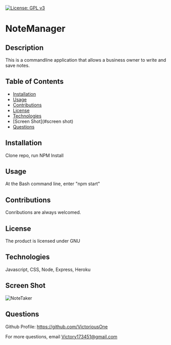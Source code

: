 [![License: GPL v3](https://img.shields.io/badge/License-GPLv3-blue.svg)](https://www.gnu.org/licenses/gpl-3.0)

# NoteManager

## Description
This is a commandline application that allows a business owner to write and save notes.

## Table of Contents
* [Installation](#installation)
* [Usage](#usage)
* [Contributions](#contributions)
* [License](#license)
* [Technologies](#technologies)
* [Screen Shot](#screen shot)
* [Questions](#questions)

## Installation
 Clone repo, run NPM Install

## Usage
At the Bash command line, enter "npm start"

## Contributions
Conributions are always welcomed.

## License
The product is licensed under GNU

## Technologies
Javascript, CSS, Node, Express, Heroku

## Screen Shot

![NoteTaker](https://user-images.githubusercontent.com/71474934/155861539-c9483c28-d7d1-47b0-9952-c749dd397e87.jpg)

## Questions
Github Profile: https://github.com/VictoriousOne

For more questions, email Victory173451@gmail.com
